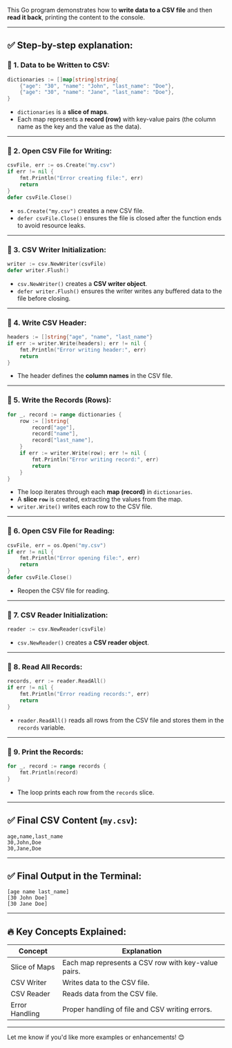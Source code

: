This Go program demonstrates how to **write data to a CSV file** and then **read it back**, printing the content to the console.

---

## ✅ **Step-by-step explanation:**

### 🎯 1. **Data to be Written to CSV:**
```go
dictionaries := []map[string]string{
	{"age": "30", "name": "John", "last_name": "Doe"},
	{"age": "30", "name": "Jane", "last_name": "Doe"},
}
```
- `dictionaries` is a **slice of maps**.
- Each map represents a **record (row)** with key-value pairs (the column name as the key and the value as the data).

---

### 🎯 2. **Open CSV File for Writing:**
```go
csvFile, err := os.Create("my.csv")
if err != nil {
	fmt.Println("Error creating file:", err)
	return
}
defer csvFile.Close()
```
- `os.Create("my.csv")` creates a new CSV file.
- `defer csvFile.Close()` ensures the file is closed after the function ends to avoid resource leaks.

---

### 🎯 3. **CSV Writer Initialization:**
```go
writer := csv.NewWriter(csvFile)
defer writer.Flush()
```
- `csv.NewWriter()` creates a **CSV writer object**.
- `defer writer.Flush()` ensures the writer writes any buffered data to the file before closing.

---

### 🎯 4. **Write CSV Header:**
```go
headers := []string{"age", "name", "last_name"}
if err := writer.Write(headers); err != nil {
	fmt.Println("Error writing header:", err)
	return
}
```
- The header defines the **column names** in the CSV file.

---

### 🎯 5. **Write the Records (Rows):**
```go
for _, record := range dictionaries {
	row := []string{
		record["age"],
		record["name"],
		record["last_name"],
	}
	if err := writer.Write(row); err != nil {
		fmt.Println("Error writing record:", err)
		return
	}
}
```
- The loop iterates through each **map (record)** in `dictionaries`.
- A **slice `row`** is created, extracting the values from the map.
- `writer.Write()` writes each row to the CSV file.

---

### 🎯 6. **Open CSV File for Reading:**
```go
csvFile, err = os.Open("my.csv")
if err != nil {
	fmt.Println("Error opening file:", err)
	return
}
defer csvFile.Close()
```
- Reopen the CSV file for reading.

---

### 🎯 7. **CSV Reader Initialization:**
```go
reader := csv.NewReader(csvFile)
```
- `csv.NewReader()` creates a **CSV reader object**.

---

### 🎯 8. **Read All Records:**
```go
records, err := reader.ReadAll()
if err != nil {
	fmt.Println("Error reading records:", err)
	return
}
```
- `reader.ReadAll()` reads all rows from the CSV file and stores them in the `records` variable.

---

### 🎯 9. **Print the Records:**
```go
for _, record := range records {
	fmt.Println(record)
}
```
- The loop prints each row from the `records` slice.

---

## ✅ **Final CSV Content (`my.csv`):**
```
age,name,last_name
30,John,Doe
30,Jane,Doe
```

---

## ✅ **Final Output in the Terminal:**
```
[age name last_name]
[30 John Doe]
[30 Jane Doe]
```

---

## 🔥 **Key Concepts Explained:**
| Concept               | Explanation                                      |
|-----------------|--------------------------------------------------|
| Slice of Maps     | Each map represents a CSV row with key-value pairs. |
| CSV Writer          | Writes data to the CSV file. |
| CSV Reader          | Reads data from the CSV file. |
| Error Handling     | Proper handling of file and CSV writing errors. |

---

Let me know if you'd like more examples or enhancements! 😊